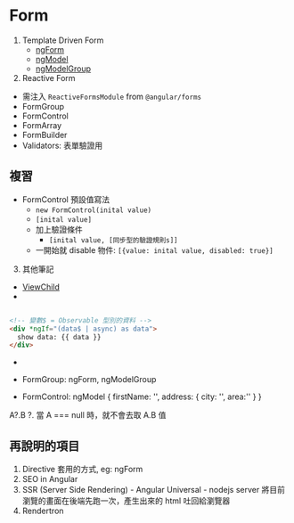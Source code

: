 # Form

1. Template Driven Form
   - [ngForm](https://angular.io/api/forms/NgForm)
   - [ngModel](https://angular.io/api/forms/NgModel)
   - [ngModelGroup](https://angular.io/api/forms/NgModelGroup)
2. Reactive Form
- 需注入 `ReactiveFormsModule` from `@angular/forms`
- FormGroup
- FormControl
- FormArray
- FormBuilder
- Validators: 表單驗證用

## 複習
- FormControl 預設值寫法
  - `new FormControl(inital value)`
  - `[inital value]`
  - 加上驗證條件
    - `[inital value, [同步型的驗證規則s]]`
  - 一開始就 disable 物件:  `[{value: inital value, disabled: true}]`

3. 其他筆記

- [ViewChild](https://angular.io/api/core/ViewChild)
- 
```html

<!-- 變數$ = Observable 型別的資料 -->
<div *ngIf="(data$ | async) as data">
  show data: {{ data }}
</div>
```
- 


- FormGroup: ngForm, ngModelGroup
- FormControl: ngModel
{
 firstName: '',
   address: {
     city: '',
     area:''
   }
}

A?.B
?.  當 A === null 時，就不會去取 A.B 值

## 再說明的項目
1. Directive 套用的方式, eg: ngForm
2. SEO in Angular
  1. SSR (Server Side Rendering) - Angular Universal
    - nodejs server 將目前瀏覽的畫面在後端先跑一次，產生出來的 html 吐回給瀏覽器    
  2. Rendertron
